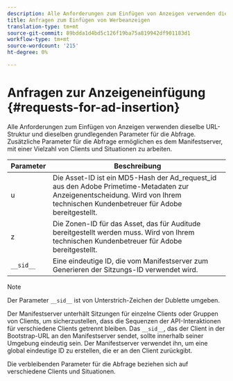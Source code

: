 ```yaml
---
description: Alle Anforderungen zum Einfügen von Anzeigen verwenden dieselbe URL-Struktur und dieselben grundlegenden Parameter für die Abfrage. Zusätzliche Parameter für die Abfrage ermöglichen es dem Manifestserver, mit einer Vielzahl von Clients und Situationen zu arbeiten.
title: Anfragen zum Einfügen von Werbeanzeigen
translation-type: tm+mt
source-git-commit: 89bdda1d4bd5c126f19ba75a819942df901183d1
workflow-type: tm+mt
source-wordcount: '215'
ht-degree: 0%

---
```



# Anfragen zur Anzeigeneinfügung {#requests-for-ad-insertion}

Alle Anforderungen zum Einfügen von Anzeigen verwenden dieselbe URL-Struktur und dieselben grundlegenden Parameter für die Abfrage. Zusätzliche Parameter für die Abfrage ermöglichen es dem Manifestserver, mit einer Vielzahl von Clients und Situationen zu arbeiten.

| Parameter | Beschreibung |
|--- |--- |
| u | Die Asset-ID ist ein MD5-Hash der Ad_request_id aus den Adobe Primetime-Metadaten zur Anzeigenentscheidung. Wird von Ihrem technischen Kundenbetreuer für Adobe bereitgestellt. |
| z | Die Zonen-ID für das Asset, das für Auditude bereitgestellt werden muss. Wird von Ihrem technischen Kundenbetreuer für Adobe bereitgestellt. |
| `__sid__` | Eine eindeutige ID, die vom Manifestserver zum Generieren der Sitzungs-ID verwendet wird. |

>[!NOTE]
>
>Der Parameter `__sid__` ist von Unterstrich-Zeichen der Dublette umgeben.

Der Manifestserver unterhält Sitzungen für einzelne Clients oder Gruppen von Clients, um sicherzustellen, dass die Sequenzen der API-Interaktionen für verschiedene Clients getrennt bleiben. Das `__sid__`, das der Client in der Bootstrap-URL an den Manifestserver sendet, sollte innerhalb seiner Umgebung eindeutig sein. Der Manifestserver verwendet ihn, um eine global eindeutige ID zu erstellen, die er an den Client zurückgibt.

Die verbleibenden Parameter für die Abfrage beziehen sich auf verschiedene Clients und Situationen.